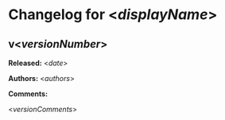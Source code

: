 # Changelog for <*displayName*>

## v<*versionNumber*>
**Released:** <*date*>

**Authors:** <*authors*>

**Comments:**

<*versionComments*>

